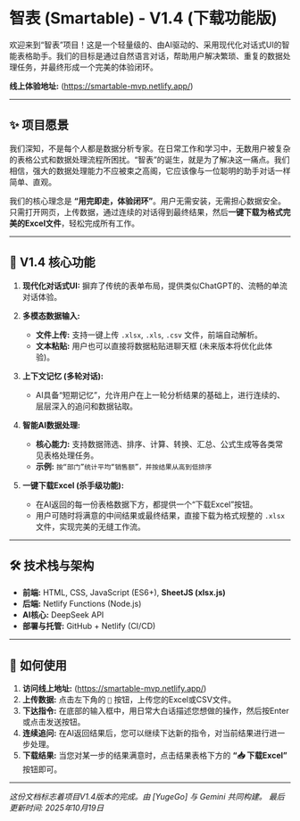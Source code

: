 # 智表 (Smartable) - V1.4 (下载功能版)

欢迎来到“智表”项目！这是一个轻量级的、由AI驱动的、采用现代化对话式UI的智能表格助手。我们的目标是通过自然语言对话，帮助用户解决繁琐、重复的数据处理任务，并最终形成一个完美的体验闭环。

**线上体验地址:** (https://smartable-mvp.netlify.app/)

---

## ✨ 项目愿景

我们深知，不是每个人都是数据分析专家。在日常工作和学习中，无数用户被复杂的表格公式和数据处理流程所困扰。“智表”的诞生，就是为了解决这一痛点。我们相信，强大的数据处理能力不应被束之高阁，它应该像与一位聪明的助手对话一样简单、直观。

我们的核心理念是 **“用完即走，体验闭环”**。用户无需安装，无需担心数据安全。只需打开网页，上传数据，通过连续的对话得到最终结果，然后**一键下载为格式完美的Excel文件**，轻松完成所有工作。

---

## 🚀 V1.4 核心功能

1.  **现代化对话式UI:** 摒弃了传统的表单布局，提供类似ChatGPT的、流畅的单流对话体验。

2.  **多模态数据输入:**
    *   **文件上传:** 支持一键上传 `.xlsx`, `.xls`, `.csv` 文件，前端自动解析。
    *   **文本粘贴:** 用户也可以直接将数据粘贴进聊天框 (未来版本将优化此体验)。

3.  **上下文记忆 (多轮对话):**
    *   AI具备“短期记忆”，允许用户在上一轮分析结果的基础上，进行连续的、层层深入的追问和数据钻取。

4.  **智能AI数据处理:**
    *   **核心能力:** 支持数据筛选、排序、计算、转换、汇总、公式生成等各类常见表格处理任务。
    *   **示例:** `按“部门”统计平均“销售额”，并按结果从高到低排序`

5.  **一键下载Excel (杀手级功能):**
    *   在AI返回的每一份表格数据下方，都提供一个“下载Excel”按钮。
    *   用户可随时将满意的中间结果或最终结果，直接下载为格式规整的 `.xlsx` 文件，实现完美的无缝工作流。

---

## 🛠️ 技术栈与架构

*   **前端:** HTML, CSS, JavaScript (ES6+), **SheetJS (xlsx.js)**
*   **后端:** Netlify Functions (Node.js)
*   **AI核心:** DeepSeek API
*   **部署与托管:** GitHub + Netlify (CI/CD)

---

## 🤝 如何使用

1.  **访问线上地址:** (https://smartable-mvp.netlify.app/)
2.  **上传数据:** 点击左下角的 `📎` 按钮，上传您的Excel或CSV文件。
3.  **下达指令:** 在底部的输入框中，用日常大白话描述您想做的操作，然后按Enter或点击发送按钮。
4.  **连续追问:** 在AI返回结果后，您可以继续下达新的指令，对当前结果进行进一步处理。
5.  **下载结果:** 当您对某一步的结果满意时，点击结果表格下方的 **“📥 下载Excel”** 按钮即可。

---

*这份文档标志着项目V1.4版本的完成。由 [YugeGo] 与 Gemini 共同构建。*
*最后更新时间: 2025年10月19日*